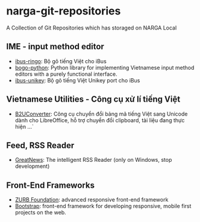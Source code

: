 narga-git-repositories
======================

A Collection of Git Repositories which has storaged on NARGA Local

## IME - input method editor
* [ibus-ringo](https://github.com/lewtds/ibus-ringo/):  Bộ gõ tiếng Việt cho iBus
* [bogo-python](https://github.com/BoGoEngine/bogo-python/): Python library for implementing Vietnamese input method editors with a purely functional interface.
* [ibus-unikey](https://github.com/mrlequoctuan/ibus-unikey/):  Bộ gõ tiếng Việt Unikey port cho iBus

## Vietnamese Utilities - Công cụ xử lí tiếng Việt
* [B2UConverter](https://github.com/myguidingstar/B2Uconverter/): Công cụ chuyển đổi bảng mã tiếng Việt sang Unicode dành cho LibreOffice, hỗ trợ chuyển đổi clipboard, tài liệu đang thực hiện ...`

## Feed, RSS Reader
* [GreatNews](http://www.curiostudio.com/): The intelligent RSS Reader (only on Windows, stop development)

## Front-End Frameworks
* [ZURB Foundation](https://github.com/zurb/foundation): advanced responsive front-end framework
* [Bootstrap](https://github.com/twitter/bootstrap): front-end framework for developing responsive, mobile first projects on the web.
